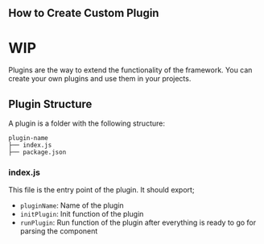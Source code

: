 ## How to Create Custom Plugin

# WIP

Plugins are the way to extend the functionality of the framework. You can create your own plugins and use them in your projects. 

## Plugin Structure

A plugin is a folder with the following structure:

```
plugin-name
├── index.js
├── package.json
```

### index.js

This file is the entry point of the plugin. It should export;
- `pluginName`: Name of the plugin
- `initPlugin`: Init function of the plugin
- `runPlugin`: Run function of the plugin after everything is ready to go for parsing the component
